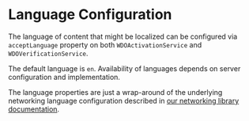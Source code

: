 # Language Configuration

The language of content that might be localized can be configured via `acceptLanguage` property on both `WDOActivationService` and `WDOVerificationService`.

The default language is `en`. Availability of languages depends on server configuration and implementation.

<!-- begin box info -->
The language properties are just a wrap-around of the underlying networking language configuration described in [our networking library documentation](https://github.com/wultra/digital-onboarding-apple).
<!-- end -->
